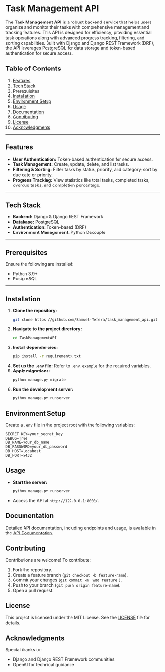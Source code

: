 # Task Management API

The **Task Management API** is a robust backend service that helps users organize and monitor their tasks with comprehensive management and tracking features. This API is designed for efficiency, providing essential task operations along with advanced progress tracking, filtering, and sorting capabilities. Built with Django and Django REST Framework (DRF), the API leverages PostgreSQL for data storage and token-based authentication for secure access.


## Table of Contents

1. [Features](#features)
2. [Tech Stack](#tech-stack)
3. [Prerequisites](#prerequisites)
4. [Installation](#installation)
5. [Environment Setup](#environment-setup)
6. [Usage](#usage)
7. [Documentation](#documentation)
8. [Contributing](#contributing)
9. [License](#license)
10. [Acknowledgments](#acknowledgments)

---

## Features

- **User Authentication:** Token-based authentication for secure access.
- **Task Management:** Create, update, delete, and list tasks.
- **Filtering & Sorting:** Filter tasks by status, priority, and category; sort by due date or priority.
- **Progress Tracking:** View statistics like total tasks, completed tasks, overdue tasks, and completion percentage.

---

## Tech Stack

- **Backend:** Django & Django REST Framework
- **Database:** PostgreSQL
- **Authentication:** Token-based (DRF)
- **Environment Management:** Python Decouple

---

## Prerequisites

Ensure the following are installed:
- Python 3.9+
- PostgreSQL

---

## Installation

1. **Clone the repository:**
   ```bash
   git clone https://github.com/Samuel-Tefera/task_management_api.git
   ```
2. **Navigate to the project directory:**
   ```bash
   cd TaskManagementAPI
   ```
3. **Install dependencies:**
   ```bash
   pip install -r requirements.txt
   ```
4. **Set up the `.env` file:**
   Refer to `.env.example` for the required variables.
5. **Apply migrations:**
   ```bash
   python manage.py migrate
   ```
6. **Run the development server:**
   ```bash
   python manage.py runserver
   ```

## Environment Setup

Create a `.env` file in the project root with the following variables:

```plaintext
SECRET_KEY=your_secret_key
DEBUG=True
DB_NAME=your_db_name
DB_PASSWORD=your_db_password
DB_HOST=locahost
DB_PORT=5432
```

## Usage

- **Start the server:**
  ```bash
  python manage.py runserver
  ```
- Access the API at `http://127.0.0.1:8000/`.


## Documentation

Detailed API documentation, including endpoints and usage, is available in the [API Documentation](docs/api_endpoint.md).


## Contributing

Contributions are welcome! To contribute:

1. Fork the repository.
2. Create a feature branch (`git checkout -b feature-name`).
3. Commit your changes (`git commit -m 'Add feature'`).
4. Push to your branch (`git push origin feature-name`).
5. Open a pull request.


## License

This project is licensed under the MIT License. See the [LICENSE](LICENSE) file for details.


## Acknowledgments

Special thanks to:
- Django and Django REST Framework communities
- OpenAI for technical guidance
```
